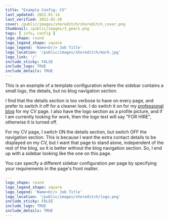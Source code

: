 ```yaml
---
title: "Example Config: CV"
last_updated: 2022-01-14
last_verified: 2022-02-20
cover: /public/images/shoreditch/shoreditch_cover.png
thumbnail: /public/images/3_gears.png
tags: [ info, config ]
logo_shape: round
logo_legend_shape: square
logo_legend: 'Name<br/> Job Title'
logo_location: '/public/images/shoreditch/mark.jpg'
logo_link: '/'
include_sticky: FALSE
include_logo: TRUE
include_details: TRUE
---
```


This is an example of a template configuration where the sidebar contains a
small logo, the details, but no blog navigation section.

I find that the details section is too verbose to have on every page, and prefer
to switch it off for a cleaner look. I do switch it on for my [professional
blog](https://textificated.com/) for my CV page. I also have the logo section as
a profile picture, and if I am currently looking for work, then the logo text
will say "FOR HIRE", otherwise it is turned off.

For my CV page, I switch ON the details section, but switch OFF the navigation
section. This is because I want the extra contact details to be displayed on my
CV, but I want that page to stand alone, independent of the rest of the blog, so
it is better without the blog navigation section. So, I end up with a sidebar
looking like the one on this page.

You can specify a different sidebar configuration per page by specifying
your requirements in the page's front matter.

~~~ yaml
---
logo_shape: round
logo_legend_shape: square
logo_legend: 'Name<br/> Job Title'
logo_location: '/public/images/shoreditch/logo.png'
include_sticky: FALSE
include_logo: TRUE
include_details: TRUE
---
~~~

